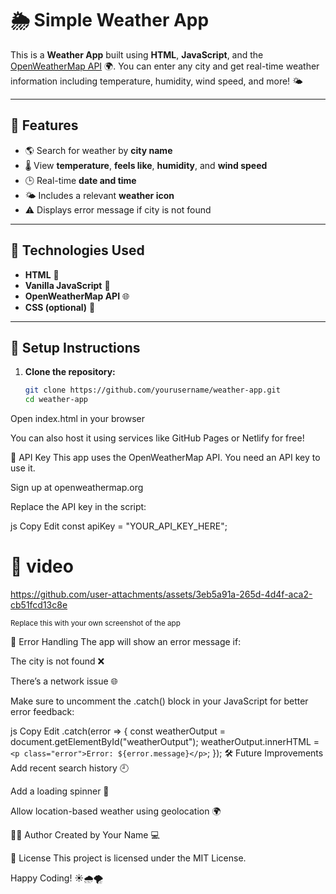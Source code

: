 # 🌦️ Simple Weather App

This is a **Weather App** built using **HTML**, **JavaScript**, and the [OpenWeatherMap API](https://openweathermap.org/api) 🌍. You can enter any city and get real-time weather information including temperature, humidity, wind speed, and more! 🌤️

---

## 🚀 Features

- 🌎 Search for weather by **city name**
- 🌡️ View **temperature**, **feels like**, **humidity**, and **wind speed**
- 🕒 Real-time **date and time**
- 🌤️ Includes a relevant **weather icon**
- ⚠️ Displays error message if city is not found

---

## 🧰 Technologies Used

- **HTML** 🧱
- **Vanilla JavaScript** 🧠
- **OpenWeatherMap API** 🌐
- **CSS (optional)** 🎨

---

## 🔧 Setup Instructions

1. **Clone the repository:**

   ```bash
   git clone https://github.com/yourusername/weather-app.git
   cd weather-app
Open index.html in your browser

You can also host it using services like GitHub Pages or Netlify for free!

🔑 API Key
This app uses the OpenWeatherMap API. You need an API key to use it.

Sign up at openweathermap.org

Replace the API key in the script:

js
Copy
Edit
const apiKey = "YOUR_API_KEY_HERE";
# 📸 video







https://github.com/user-attachments/assets/3eb5a91a-265d-4d4f-aca2-cb51fcd13c8e









<sub>Replace this with your own screenshot of the app</sub>

🐞 Error Handling
The app will show an error message if:

The city is not found ❌

There’s a network issue 🌐

Make sure to uncomment the .catch() block in your JavaScript for better error feedback:

js
Copy
Edit
.catch(error => {
    const weatherOutput = document.getElementById("weatherOutput");
    weatherOutput.innerHTML = `<p class="error">Error: ${error.message}</p>`;
});
🛠️ Future Improvements
Add recent search history 🕘

Add a loading spinner 🔄

Allow location-based weather using geolocation 🌍

👨‍💻 Author
Created by Your Name 💻

📜 License
This project is licensed under the MIT License.

Happy Coding! ☀️🌧️🌪️

